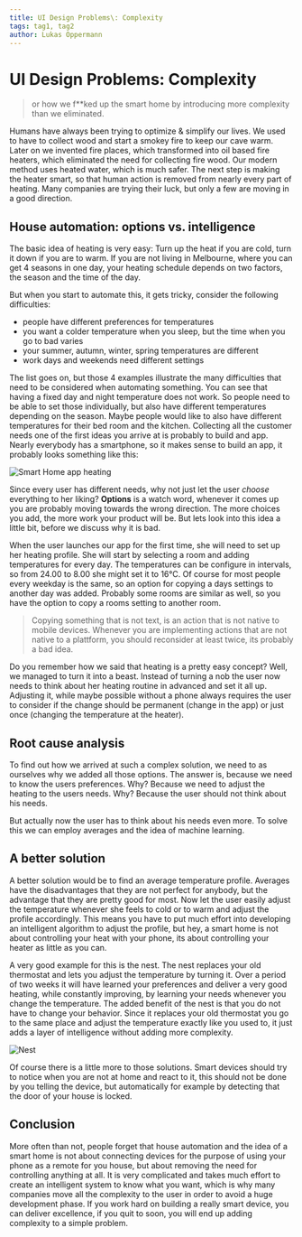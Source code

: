 ```yaml
---
title: UI Design Problems\: Complexity
tags: tag1, tag2
author: Lukas Oppermann
---
```


# UI Design Problems: Complexity
> or how we f**ked up the smart home by introducing more complexity than we eliminated.

Humans have always been trying to optimize & simplify our lives. We used to have to collect wood and start a smokey fire to keep our cave warm. Later on we invented fire places, which transformed into oil based fire heaters, which eliminated the need for collecting fire wood. Our modern method uses heated water, which is much safer. The next step is making the heater smart, so that human action is removed from nearly every part of heating. Many companies are trying their luck, but only a few are moving in a good direction.

## House automation: options vs. intelligence
The basic idea of heating is very easy: Turn up the heat if you are cold, turn it down if you are to warm. If you are not living in Melbourne, where you can get 4 seasons in one day, your heating schedule depends on two factors, the season and the time of the day.

But when you start to automate this, it gets tricky, consider the following difficulties:
- people have different preferences for temperatures
- you want a colder temperature when you sleep, but the time when you go to bad varies
- your summer, autumn, winter, spring temperatures are different
- work days and weekends need different settings

The list goes on, but those 4 examples illustrate the many difficulties that need to be considered when automating something. You can see that having a fixed day and night temperature does not work. So people need to be able to set those individually, but also have different temperatures depending on the season. Maybe people would like to also have different temperatures for their bed room and the kitchen. Collecting all the customer needs one of the first ideas you arrive at is probably to build and app. Nearly everybody has a smartphone, so it makes sense to build an app, it probably looks something like this:

![Smart Home app heating](/media/smarthome-tkom.jpg)

Since every user has different needs, why not just let the user *choose* everything to her liking? **Options** is a watch word, whenever it comes up you are probably moving towards the wrong direction. The more choices you add, the more work your product will be. But lets look into this idea a little bit, before we discuss why it is bad.

When the user launches our app for the first time, she will need to set up her heating profile. She will start by selecting a room and adding temperatures for every day. The temperatures can be configure in intervals, so from 24.00 to 8.00 she might set it to 16°C. Of course for most people every weekday is the same, so an option for copying a days settings to another day was added. Probably some rooms are similar as well, so you have the option to copy a rooms setting to another room.

> Copying something that is not text, is an action that is not native to mobile devices. Whenever you are implementing actions that are not native to a plattform, you should reconsider at least twice, its probably a bad idea.

Do you remember how we said that heating is a pretty easy concept? Well, we managed to turn it into a beast. Instead of turning a nob the user now needs to think about her heating routine in advanced and set it all up. Adjusting it, while maybe possible without a phone always requires the user to consider if the change should be permanent (change in the app) or just once (changing the temperature at the heater).

## Root cause analysis
To find out how we arrived at such a complex solution, we need to as ourselves why we added all those options. The answer is, because we need to know the users preferences. Why? Because we need to adjust the heating to the users needs. Why? Because the user should not think about his needs.

But actually now the user has to think about his needs even more. To solve this we can employ averages and the idea of machine learning.

## A better solution
A better solution would be to find an average temperature profile. Averages have the disadvantages that they are not perfect for anybody, but the advantage that they are pretty good for most. Now let the user easily adjust the temperature whenever she feels to cold or to warm and adjust the profile accordingly. This means you have to put much effort into developing an intelligent algorithm to adjust the profile, but hey, a smart home is not about controlling your heat with your phone, its about controlling your heater as little as you can.

A very good example for this is the nest. The nest replaces your old thermostat and lets you adjust the temperature by turning it. Over a period of two weeks it will have learned your preferences and deliver a very good heating, while constantly improving, by learning your needs whenever you change the temperature. The added benefit of the nest is that you do not have to change your behavior. Since it replaces your old thermostat you go to the same place and adjust the temperature exactly like you used to, it just adds a layer of intelligence without adding more complexity.

![Nest](/media/nest.jpg)

Of course there is a little more to those solutions. Smart devices should try to notice when you are not at home and react to it, this should not be done by you telling the device, but automatically for example by detecting that the door of your house is locked.

## Conclusion

More often than not, people forget that house automation and the idea of a smart home is not about connecting devices for the purpose of using your phone as a remote for you house, but about removing the need for controlling anything at all. It is very complicated and takes much effort to create an intelligent system to know what you want, which is why many companies move all the complexity to the user in order to avoid a huge development phase. If you work hard on building a really smart device, you can deliver excellence, if you quit to soon, you will end up adding complexity to a simple problem.
